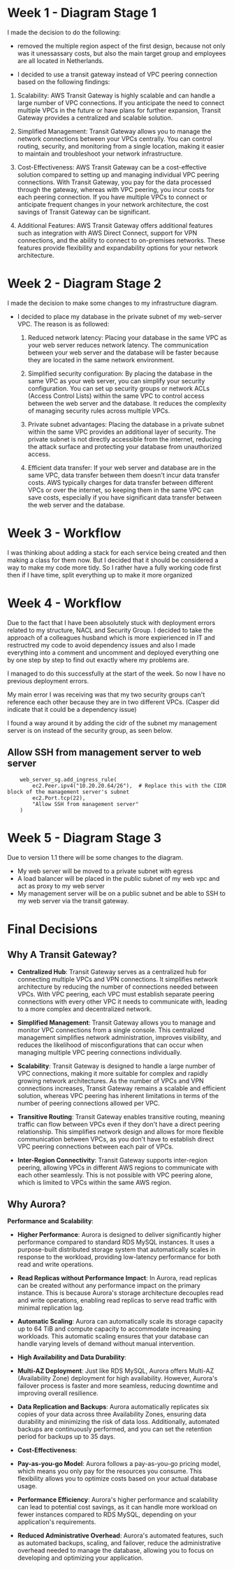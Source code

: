 # Week 1 - Diagram Stage 1
I made the decision to do the following:
- removed the multiple region aspect of the first design, because not only was it unessassary costs, but also the main target group and employees are all located in Netherlands.

- I decided to use a transit gateway instead of VPC peering connection based on the following findings:
1. Scalability: AWS Transit Gateway is highly scalable and can handle a large number of VPC connections. If you anticipate the need to connect multiple VPCs in the future or have plans for further expansion, Transit Gateway provides a centralized and scalable solution.

2. Simplified Management: Transit Gateway allows you to manage the network connections between your VPCs centrally. You can control routing, security, and monitoring from a single location, making it easier to maintain and troubleshoot your network infrastructure.

3. Cost-Effectiveness: AWS Transit Gateway can be a cost-effective solution compared to setting up and managing individual VPC peering connections. With Transit Gateway, you pay for the data processed through the gateway, whereas with VPC peering, you incur costs for each peering connection. If you have multiple VPCs to connect or anticipate frequent changes in your network architecture, the cost savings of Transit Gateway can be significant.

4. Additional Features: AWS Transit Gateway offers additional features such as integration with AWS Direct Connect, support for VPN connections, and the ability to connect to on-premises networks. These features provide flexibility and expandability options for your network architecture.

# Week 2 - Diagram Stage 2
I made the decision to make some changes to my infrastructure diagram.

- I decided to place my database in the private subnet of my web-server VPC. The reason is as followed:
    1. Reduced network latency: Placing your database in the same VPC as your web server reduces network latency. The communication between your web server and the database will be faster because they are located in the same network environment.

    2. Simplified security configuration: By placing the database in the same VPC as your web server, you can simplify your security configuration. You can set up security groups or network ACLs (Access Control Lists) within the same VPC to control access between the web server and the database. It reduces the complexity of managing security rules across multiple VPCs.

    3. Private subnet advantages: Placing the database in a private subnet within the same VPC provides an additional layer of security. The private subnet is not directly accessible from the internet, reducing the attack surface and protecting your database from unauthorized access.

    4. Efficient data transfer: If your web server and database are in the same VPC, data transfer between them doesn't incur data transfer costs. AWS typically charges for data transfer between different VPCs or over the internet, so keeping them in the same VPC can save costs, especially if you have significant data transfer between the web server and the database.

# Week 3 - Workflow
I was thinking about adding a stack for each service being created and then making a class for them now. But I decided that it should be considered a way to make my code more tidy. So I rather have a fully working code first then if I have time, split everything up to make it more organized

# Week 4 - Workflow
Due to the fact that I have been absolutely stuck with deployment errors related to my structure, NACL and Security Group. I decided to take the approach of a colleagues husband which is more expierienced in IT and restructred my code to avoid dependency issues and also I made everything into a comment and uncomment and deployed everything one by one step by step to find out exactly where my problems are.

I managed to do this successfully at the start of the week. So now I have no previous deployment errors.

My main error I was receiving was that my two security groups can't reference each other because they are in two different VPCs. (Casper did indicate that it could be a dependency issue)

I found a way around it by adding the cidr of the subnet my management server is on instead of the security group, as seen below.

## Allow SSH from management server to web server
        web_server_sg.add_ingress_rule(
            ec2.Peer.ipv4("10.20.20.64/26"),  # Replace this with the CIDR block of the management server's subnet
            ec2.Port.tcp(22),
            "Allow SSH from management server"
        )


# Week 5 - Diagram Stage 3
Due to version 1.1 there will be some changes to the diagram.

- My web server will be moved to a private subnet with egress
- A load balancer will be placed in the public subnet of my web vpc and act as proxy to my web server
- My management server will be on a public subnet and be able to SSH to my web server via the transit gateway.

# Final Decisions

## Why A Transit Gateway?
- **Centralized Hub**: Transit Gateway serves as a centralized hub for connecting multiple VPCs and VPN connections. It simplifies network architecture by reducing the number of connections needed between VPCs. With VPC peering, each VPC must establish separate peering connections with every other VPC it needs to communicate with, leading to a more complex and decentralized network.

- **Simplified Management**: Transit Gateway allows you to manage and monitor VPC connections from a single console. This centralized management simplifies network administration, improves visibility, and reduces the likelihood of misconfigurations that can occur when managing multiple VPC peering connections individually.

- **Scalability**: Transit Gateway is designed to handle a large number of VPC connections, making it more suitable for complex and rapidly growing network architectures. As the number of VPCs and VPN connections increases, Transit Gateway remains a scalable and efficient solution, whereas VPC peering has inherent limitations in terms of the number of peering connections allowed per VPC.

- **Transitive Routing**: Transit Gateway enables transitive routing, meaning traffic can flow between VPCs even if they don't have a direct peering relationship. This simplifies network design and allows for more flexible communication between VPCs, as you don't have to establish direct VPC peering connections between each pair of VPCs.

- **Inter-Region Connectivity**: Transit Gateway supports inter-region peering, allowing VPCs in different AWS regions to communicate with each other seamlessly. This is not possible with VPC peering alone, which is limited to VPCs within the same AWS region.

## Why Aurora?

**Performance and Scalability**:
- **Higher Performance**: Aurora is designed to deliver significantly higher performance compared to standard RDS MySQL instances. It uses a purpose-built distributed storage system that automatically scales in response to the workload, providing low-latency performance for both read and write operations.
- **Read Replicas without Performance Impact**: In Aurora, read replicas can be created without any performance impact on the primary instance. This is because Aurora's storage architecture decouples read and write operations, enabling read replicas to serve read traffic with minimal replication lag.
- **Automatic Scaling**: Aurora can automatically scale its storage capacity up to 64 TiB and compute capacity to accommodate increasing workloads. This automatic scaling ensures that your database can handle varying levels of demand without manual intervention.

- **High Availability and Data Durability**:
- **Multi-AZ Deployment**: Just like RDS MySQL, Aurora offers Multi-AZ (Availability Zone) deployment for high availability. However, Aurora's failover process is faster and more seamless, reducing downtime and improving overall resilience.
- **Data Replication and Backups**: Aurora automatically replicates six copies of your data across three Availability Zones, ensuring data durability and minimizing the risk of data loss. Additionally, automated backups are continuously performed, and you can set the retention period for backups up to 35 days.

- **Cost-Effectiveness**:
- **Pay-as-you-go Model**: Aurora follows a pay-as-you-go pricing model, which means you only pay for the resources you consume. This flexibility allows you to optimize costs based on your actual database usage.
- **Performance Efficiency**: Aurora's higher performance and scalability can lead to potential cost savings, as it can handle more workload on fewer instances compared to RDS MySQL, depending on your application's requirements.
- **Reduced Administrative Overhead**: Aurora's automated features, such as automated backups, scaling, and failover, reduce the administrative overhead needed to manage the database, allowing you to focus on developing and optimizing your application.